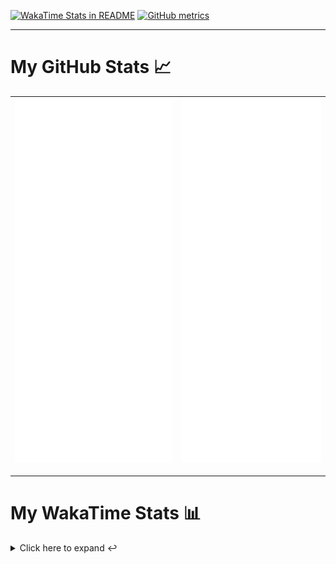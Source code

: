 [![WakaTime Stats in README](https://github.com/LOsioChico/LOsioChico/actions/workflows/waka.yml/badge.svg)](https://github.com/LOsioChico/LOsioChico/actions/workflows/waka.yml) [![GitHub metrics](https://github.com/LOsioChico/LOsioChico/actions/workflows/metrics.yml/badge.svg)](https://github.com/LOsioChico/LOsioChico/actions/workflows/metrics.yml)

---

# My GitHub Stats 📈

| ![](./assets/metrics.svg) | ![](./assets/metrics2.svg) |
| ------------------------- | -------------------------- |

---

# My WakaTime Stats 📊

<details>
<summary>Click here to expand ↩️</summary>
<br>

<!--START_SECTION:waka-->
![Code Time](http://img.shields.io/badge/Code%20Time-1%2C748%20hrs%2011%20mins-blue)

![Lines of code](https://img.shields.io/badge/From%20Hello%20World%20I%27ve%20Written-341.0%20thousand%20lines%20of%20code-blue)

**🐱 My GitHub Data** 

> 📦 551.5 kB Used in GitHub's Storage 
 > 
> 🏆 1,232 Contributions in the Year 2024
 > 
> 🚫 Not Opted to Hire
 > 
> 📜 18 Public Repositories 
 > 
> 🔑 29 Private Repositories 
 > 
**I'm a Night 🦉** 

```text
🌞 Morning                587 commits         ████░░░░░░░░░░░░░░░░░░░░░   14.73 % 
🌆 Daytime                1220 commits        ████████░░░░░░░░░░░░░░░░░   30.62 % 
🌃 Evening                1330 commits        ████████░░░░░░░░░░░░░░░░░   33.38 % 
🌙 Night                  847 commits         █████░░░░░░░░░░░░░░░░░░░░   21.26 % 
```
📅 **I'm Most Productive on Thursday** 

```text
Monday                   559 commits         ████░░░░░░░░░░░░░░░░░░░░░   14.03 % 
Tuesday                  623 commits         ████░░░░░░░░░░░░░░░░░░░░░   15.64 % 
Wednesday                452 commits         ███░░░░░░░░░░░░░░░░░░░░░░   11.35 % 
Thursday                 727 commits         █████░░░░░░░░░░░░░░░░░░░░   18.25 % 
Friday                   607 commits         ████░░░░░░░░░░░░░░░░░░░░░   15.24 % 
Saturday                 685 commits         ████░░░░░░░░░░░░░░░░░░░░░   17.19 % 
Sunday                   331 commits         ██░░░░░░░░░░░░░░░░░░░░░░░   08.31 % 
```


📊 **This Week I Spent My Time On** 

```text
💬 Programming Languages: 
TypeScript               25 hrs 20 mins      ████████████████░░░░░░░░░   62.04 % 
Scala                    9 hrs 18 mins       ██████░░░░░░░░░░░░░░░░░░░   22.80 % 
SQL                      3 hrs 8 mins        ██░░░░░░░░░░░░░░░░░░░░░░░   07.68 % 
YAML                     56 mins             █░░░░░░░░░░░░░░░░░░░░░░░░   02.30 % 
HTML                     39 mins             ░░░░░░░░░░░░░░░░░░░░░░░░░   01.63 % 
```

**I Mostly Code in TypeScript** 

```text
TypeScript               27 repos            █████████████░░░░░░░░░░░░   52.94 % 
Scala                    5 repos             ██░░░░░░░░░░░░░░░░░░░░░░░   09.80 % 
Python                   3 repos             █░░░░░░░░░░░░░░░░░░░░░░░░   05.88 % 
Java                     2 repos             █░░░░░░░░░░░░░░░░░░░░░░░░   03.92 % 
Astro                    2 repos             █░░░░░░░░░░░░░░░░░░░░░░░░   03.92 % 
```




 Last Updated on 23/09/2024 01:00:44 UTC
<!--END_SECTION:waka-->

## </details>
